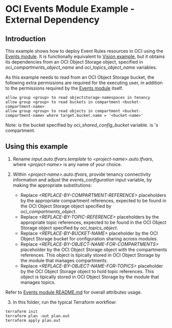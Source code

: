 # OCI Events Module Example - External Dependency

## Introduction

This example shows how to deploy Event Rules resources in OCI using the [Events module](../..). It is functionally equivalent to [Vision example](../vision/), but it obtains its dependencies from an OCI Object Storage object, specified in *oci_compartments_object_name* and *oci_topics_object_name* variables. 

As this example needs to read from an OCI Object Storage bucket, the following extra permissions are required for the executing user, in addition to the permissions required by the [Events module](../..) itself.

```
allow group <group> to read objectstorage-namespaces in tenancy
allow group <group> to read buckets in compartment <bucket-compartment-name>
allow group <group> to read objects in compartment <bucket-compartment-name> where target.bucket.name = '<bucket-name>'
```

Note: *<bucket-name>* is the bucket specified by *oci_shared_config_bucket* variable. *<bucket-compartment-name>* is *<bucket-name>*'s compartment.


## Using this example
1. Rename *input.auto.tfvars.template* to *\<project-name\>.auto.tfvars*, where *\<project-name\>* is any name of your choice.

2. Within *\<project-name\>.auto.tfvars*, provide tenancy connectivity information and adjust the *events_configuration* input variable, by making the appropriate substitutions:
   - Replace *\<REPLACE-BY-COMPARTMENT-REFERENCE\>* placeholders by the appropriate compartment references, expected to be found in the OCI Object Storage object specified by *oci_compartments_object*.
   - Replace *\<REPLACE-BY-TOPIC-REFERENCE\>* placeholders by the appropriate topic references, expected to be found in the OCI Object Storage object specified by *oci_topics_object*.
   - Replace *\<REPLACE-BY-BUCKET-NAME\>* placeholder by the OCI Object Storage bucket for configuration sharing across modules.
   - Replace *\<REPLACE-BY-OBJECT-NAME-FOR-COMPARTMENTS\>* placeholder by the OCI Object Storage object with the compartments references. This object is tipically stored in OCI Object Storage by the module that manages compartments.
   - Replace *\<REPLACE-BY-OBJECT-NAME-FOR-TOPICS\>* placeholder by the OCI Object Storage object to hold topic references. This object is tipically stored in OCI Object Storage by the module that manages topics.

Refer to [Events module README.md](../../README.md) for overall attributes usage.

3. In this folder, run the typical Terraform workflow:
```
terraform init
terraform plan -out plan.out
terraform apply plan.out
```
